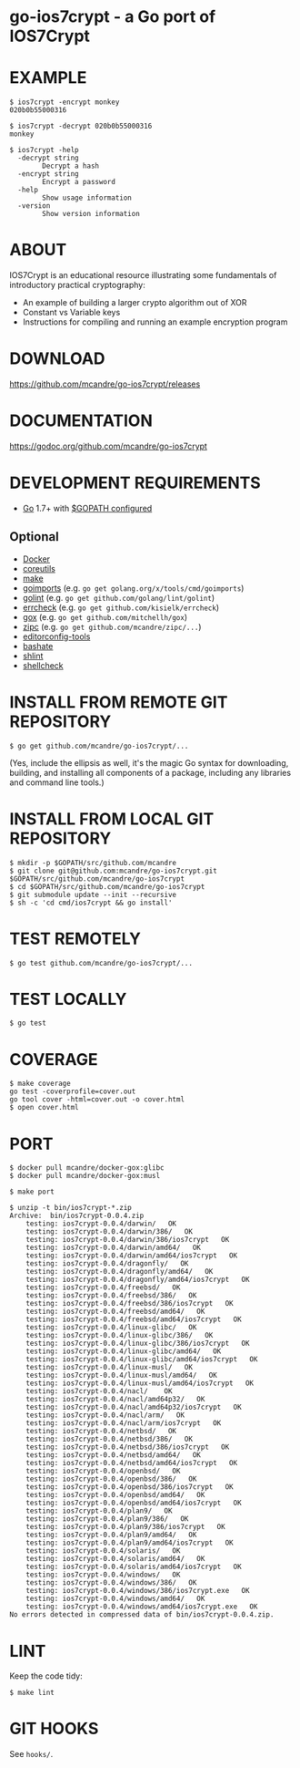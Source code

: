 # go-ios7crypt - a Go port of IOS7Crypt

# EXAMPLE

```
$ ios7crypt -encrypt monkey
020b0b55000316

$ ios7crypt -decrypt 020b0b55000316
monkey

$ ios7crypt -help
  -decrypt string
        Decrypt a hash
  -encrypt string
        Encrypt a password
  -help
        Show usage information
  -version
        Show version information
```

# ABOUT

IOS7Crypt is an educational resource illustrating some fundamentals of introductory practical cryptography:

* An example of building a larger crypto algorithm out of XOR
* Constant vs Variable keys
* Instructions for compiling and running an example encryption program

# DOWNLOAD

https://github.com/mcandre/go-ios7crypt/releases

# DOCUMENTATION

https://godoc.org/github.com/mcandre/go-ios7crypt

# DEVELOPMENT REQUIREMENTS

* [Go](https://golang.org) 1.7+ with [$GOPATH configured](https://gist.github.com/mcandre/ef73fb77a825bd153b7836ddbd9a6ddc)

## Optional

* [Docker](https://www.docker.com)
* [coreutils](https://www.gnu.org/software/coreutils/coreutils.html)
* [make](https://www.gnu.org/software/make/)
* [goimports](https://godoc.org/golang.org/x/tools/cmd/goimports) (e.g. `go get golang.org/x/tools/cmd/goimports`)
* [golint](https://github.com/golang/lint) (e.g. `go get github.com/golang/lint/golint`)
* [errcheck](https://github.com/kisielk/errcheck) (e.g. `go get github.com/kisielk/errcheck`)
* [gox](https://github.com/mitchellh/gox) (e.g. `go get github.com/mitchellh/gox`)
* [zipc](https://github.com/mcandre/zipc) (e.g. `go get github.com/mcandre/zipc/...`)
* [editorconfig-tools](https://www.npmjs.com/package/editorconfig-tools)
* [bashate](https://github.com/openstack-dev/bashate)
* [shlint](https://rubygems.org/gems/shlint)
* [shellcheck](http://hackage.haskell.org/package/ShellCheck)

# INSTALL FROM REMOTE GIT REPOSITORY

```
$ go get github.com/mcandre/go-ios7crypt/...
```

(Yes, include the ellipsis as well, it's the magic Go syntax for downloading, building, and installing all components of a package, including any libraries and command line tools.)

# INSTALL FROM LOCAL GIT REPOSITORY

```
$ mkdir -p $GOPATH/src/github.com/mcandre
$ git clone git@github.com:mcandre/go-ios7crypt.git $GOPATH/src/github.com/mcandre/go-ios7crypt
$ cd $GOPATH/src/github.com/mcandre/go-ios7crypt
$ git submodule update --init --recursive
$ sh -c 'cd cmd/ios7crypt && go install'
```

# TEST REMOTELY

```
$ go test github.com/mcandre/go-ios7crypt/...
```

# TEST LOCALLY

```
$ go test
```

# COVERAGE

```
$ make coverage
go test -coverprofile=cover.out
go tool cover -html=cover.out -o cover.html
$ open cover.html
```

# PORT

```
$ docker pull mcandre/docker-gox:glibc
$ docker pull mcandre/docker-gox:musl

$ make port

$ unzip -t bin/ios7crypt-*.zip
Archive:  bin/ios7crypt-0.0.4.zip
    testing: ios7crypt-0.0.4/darwin/   OK
    testing: ios7crypt-0.0.4/darwin/386/   OK
    testing: ios7crypt-0.0.4/darwin/386/ios7crypt   OK
    testing: ios7crypt-0.0.4/darwin/amd64/   OK
    testing: ios7crypt-0.0.4/darwin/amd64/ios7crypt   OK
    testing: ios7crypt-0.0.4/dragonfly/   OK
    testing: ios7crypt-0.0.4/dragonfly/amd64/   OK
    testing: ios7crypt-0.0.4/dragonfly/amd64/ios7crypt   OK
    testing: ios7crypt-0.0.4/freebsd/   OK
    testing: ios7crypt-0.0.4/freebsd/386/   OK
    testing: ios7crypt-0.0.4/freebsd/386/ios7crypt   OK
    testing: ios7crypt-0.0.4/freebsd/amd64/   OK
    testing: ios7crypt-0.0.4/freebsd/amd64/ios7crypt   OK
    testing: ios7crypt-0.0.4/linux-glibc/   OK
    testing: ios7crypt-0.0.4/linux-glibc/386/   OK
    testing: ios7crypt-0.0.4/linux-glibc/386/ios7crypt   OK
    testing: ios7crypt-0.0.4/linux-glibc/amd64/   OK
    testing: ios7crypt-0.0.4/linux-glibc/amd64/ios7crypt   OK
    testing: ios7crypt-0.0.4/linux-musl/   OK
    testing: ios7crypt-0.0.4/linux-musl/amd64/   OK
    testing: ios7crypt-0.0.4/linux-musl/amd64/ios7crypt   OK
    testing: ios7crypt-0.0.4/nacl/    OK
    testing: ios7crypt-0.0.4/nacl/amd64p32/   OK
    testing: ios7crypt-0.0.4/nacl/amd64p32/ios7crypt   OK
    testing: ios7crypt-0.0.4/nacl/arm/   OK
    testing: ios7crypt-0.0.4/nacl/arm/ios7crypt   OK
    testing: ios7crypt-0.0.4/netbsd/   OK
    testing: ios7crypt-0.0.4/netbsd/386/   OK
    testing: ios7crypt-0.0.4/netbsd/386/ios7crypt   OK
    testing: ios7crypt-0.0.4/netbsd/amd64/   OK
    testing: ios7crypt-0.0.4/netbsd/amd64/ios7crypt   OK
    testing: ios7crypt-0.0.4/openbsd/   OK
    testing: ios7crypt-0.0.4/openbsd/386/   OK
    testing: ios7crypt-0.0.4/openbsd/386/ios7crypt   OK
    testing: ios7crypt-0.0.4/openbsd/amd64/   OK
    testing: ios7crypt-0.0.4/openbsd/amd64/ios7crypt   OK
    testing: ios7crypt-0.0.4/plan9/   OK
    testing: ios7crypt-0.0.4/plan9/386/   OK
    testing: ios7crypt-0.0.4/plan9/386/ios7crypt   OK
    testing: ios7crypt-0.0.4/plan9/amd64/   OK
    testing: ios7crypt-0.0.4/plan9/amd64/ios7crypt   OK
    testing: ios7crypt-0.0.4/solaris/   OK
    testing: ios7crypt-0.0.4/solaris/amd64/   OK
    testing: ios7crypt-0.0.4/solaris/amd64/ios7crypt   OK
    testing: ios7crypt-0.0.4/windows/   OK
    testing: ios7crypt-0.0.4/windows/386/   OK
    testing: ios7crypt-0.0.4/windows/386/ios7crypt.exe   OK
    testing: ios7crypt-0.0.4/windows/amd64/   OK
    testing: ios7crypt-0.0.4/windows/amd64/ios7crypt.exe   OK
No errors detected in compressed data of bin/ios7crypt-0.0.4.zip.
```

# LINT

Keep the code tidy:

```
$ make lint
```

# GIT HOOKS

See `hooks/`.
